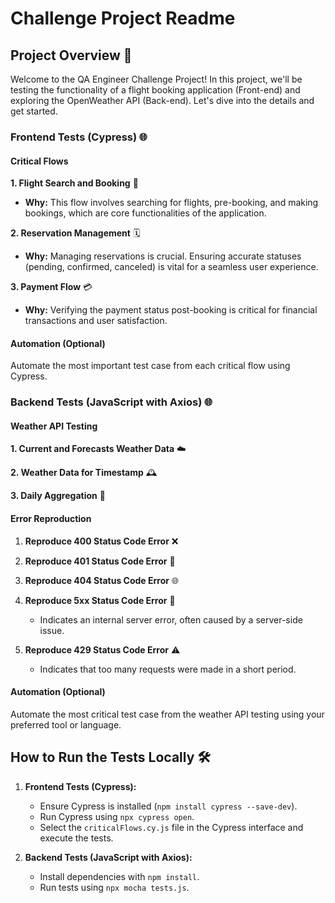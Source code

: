 # Challenge Project Readme

## Project Overview 🚀

Welcome to the QA Engineer Challenge Project! In this project, we'll be testing the functionality of a flight booking application (Front-end) and exploring the OpenWeather API (Back-end). Let's dive into the details and get started.

### Frontend Tests (Cypress) 🌐

#### Critical Flows

**1. Flight Search and Booking** 🛫
   - **Why:** This flow involves searching for flights, pre-booking, and making bookings, which are core functionalities of the application.

**2. Reservation Management** 🗓️
   - **Why:** Managing reservations is crucial. Ensuring accurate statuses (pending, confirmed, canceled) is vital for a seamless user experience.

**3. Payment Flow** 💳
   - **Why:** Verifying the payment status post-booking is critical for financial transactions and user satisfaction.



#### Automation (Optional)

Automate the most important test case from each critical flow using Cypress.




### Backend Tests (JavaScript with Axios) 🌐

#### Weather API Testing

**1. Current and Forecasts Weather Data** ☁️


**2. Weather Data for Timestamp** 🕰️
   

**3. Daily Aggregation** 📅
 

#### Error Reproduction

1. **Reproduce 400 Status Code Error** ❌
   
   
2. **Reproduce 401 Status Code Error** 🔐
  
   
3. **Reproduce 404 Status Code Error** 🌐
   
   
4. **Reproduce 5xx Status Code Error** 🚨
   - Indicates an internal server error, often caused by a server-side issue.

5. **Reproduce 429 Status Code Error** ⚠️
   - Indicates that too many requests were made in a short period.

#### Automation (Optional)

Automate the most critical test case from the weather API testing using your preferred tool or language.

## How to Run the Tests Locally 🛠️

1. **Frontend Tests (Cypress):**
   - Ensure Cypress is installed (`npm install cypress --save-dev`).
   - Run Cypress using `npx cypress open`.
   - Select the `criticalFlows.cy.js` file in the Cypress interface and execute the tests.

2. **Backend Tests (JavaScript with Axios):**
   - Install dependencies with `npm install`.
   - Run tests using `npx mocha tests.js`.

